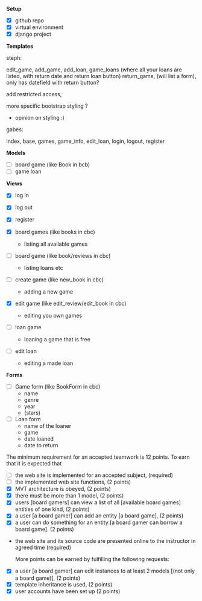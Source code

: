 **Setup**

-   [x] github repo
-   [x] virtual environment
-   [x] django project

**Templates**

steph:

edit_game,
add_game,
add_loan,
game_loans (where all your loans are listed, with return date and return loan button)
return_game, (will list a form), only has datefield with return button?

add restricted access,

more specific bootstrap styling ?

-   opinion on styling :)

gabes:

index,
base,
games,
game_info,
edit_loan,
login,
logout,
register

**Models**

-   [ ] board game (like Book in bcb)
-   [ ] game loan

**Views**

-   [x] log in
-   [x] log out
-   [x] register

-   [x] board games (like books in cbc)
    -   listing all available games
-   [ ] board game (like book/reviews in cbc)
    -   listing loans etc
-   [ ] create game (like new_book in cbc)
    -   adding a new game
-   [x] edit game (like edit_review/edit_book in cbc)
    -   editing you own games
-   [ ] loan game
    -   loaning a game that is free
-   [ ] edit loan
    -   editing a made loan

**Forms**

-   [ ] Game form (like BookForm in cbc)
    -   name
    -   genre
    -   year
    -   (stars)
-   [ ] Loan form
    -   name of the loaner
    -   game
    -   date loaned
    -   date to return

The minimum requirement for an accepted teamwork is 12 points. To earn that it is expected that

-   [ ] the web site is implemented for an accepted subject, (required)
-   [ ] the implemented web site functions, (2 points)
-   [x] MVT architecture is obeyed, (2 points)
-   [x] there must be more than 1 model, (2 points)
-   [x] users [board gamers] can view a list of all [available board games] entities of one kind, (2 points)
-   [x] a user [a board gamer] can add an entity [a board game], (2 points)
-   [x] a user can do something for an entity [a board gamer can borrow a board game]. (2 points)
-   the web site and its source code are presented online to the instructor in agreed time (required)

    More points can be earned by fulfilling the following requests:

-   [x] a user [a board gamer] can edit instances to at least 2 models [(not only a board game)], (2 points)
-   [x] template inheritance is used, (2 points)
-   [x] user accounts have been set up (2 points)
